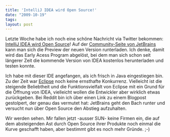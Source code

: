 ```yaml
---
title: 'IntelliJ IDEA wird Open Source!'
date: "2009-10-19"
tags: 
layout: post
---
```

Letzte Woche habe ich noch eine sch&ouml;ne Nachricht via Twitter bekommen: <a href="http://blogs.jetbrains.com/idea/2009/10/intellij-idea-open-sourced/">IntelliJ IDEA wird Open Source</a>! Auf der <a href="http://www.jetbrains.org/">Community-Seite von JetBrains</a> kann man sich die Preview der neuen Version runterladen. Ich denke, damit wird das Early Acess Program abgel&ouml;st, bei dem man sich schon seit l&auml;ngerer Zeit die kommende Version von IDEA kostenlos herunterladen und testen konnte.

Ich habe mit dieser IDE angefangen, als ich frisch in Java eingestiegen bin. Zu der Zeit war <a href="http://www.eclipse.org/">Eclipse</a> noch keine ernsthafte Konkurrenz. Vielleicht ist die steigende Beliebtheit und die Funktionsvielfalt von Eclipse mit ein Grund f&uuml;r die Öffnung von IDEA, vielleicht wollen die Entwickler aber wirklich etwas zur&uuml;ckgeben. Bei Reddit bin ich über einen Link zu einem Blogpost gestolpert, der genau das vermutet hat: JetBrains geht den Bach runter und versucht nun über Open Source den Abstieg aufzuhalten.

Wir werden sehen. Mir fallen jetzt -ausser SUN- keine Firmen ein, die auf dem absteigenden Ast durch Open Source ihrer Produkte noch einmal die Kurve geschafft haben, aber bestimmt gibt es noch mehr Gr&uuml;nde. ;-)
